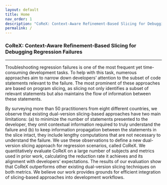 ```yaml
---
layout: default
title: Home
nav_order: 1
description: "CoReX: Context-Aware Refinement-Based Slicing for Debugging Regression Failures"
permalink: /
---
```


### CoReX: Context-Aware Refinement-Based Slicing for Debugging Regression Failures

---

Troubleshooting regression failures is one of the most frequent yet time-consuming development tasks. To help with this task, numerous approaches aim to narrow down developers’ attention to the subset of code statements relevant to the failure. The most prominent of these approaches are based on program slicing, as slicing not only identifies a subset of relevant statements but also maintains the flow of information between these statements.

By surveying more than 50 practitioners from eight different countries, we observe that existing dual-version slicing-based approaches have two main limitations: (a) to minimize the number of statements presented to the developer, they omit contextual information required to truly understand the failure and (b) to keep information propagation between the statements in the slice intact, they include lengthy computations that are not necessary to understand the failure. We use these observations to define a new dual-version slicing approach for regression scenarios, called CoReX. We quantitatively evaluate CoReX on a large number of subjects and metrics used in prior work, calculating the reduction rate it achieves and its alignment with developers’ expectations. The results of our evaluation show that CoReX outperforms other existing dual-version slicing techniques on both metrics. We believe our work provides grounds for efficient integration of slicing-based approaches into development workflows.